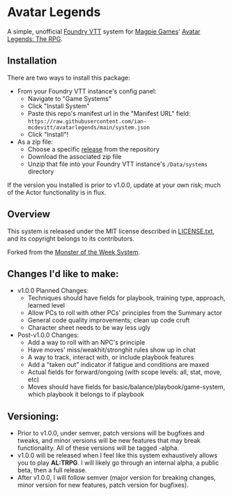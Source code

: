 # Avatar Legends

A simple, unofficial [Foundry VTT](https://foundryvtt.com/) system for [Magpie Games](https://magpiegames.com/)' [Avatar Legends: The RPG](https://magpiegames.com/pages/avatarrpg).

## Installation

There are two ways to install this package:

* From your Foundry VTT instance's config panel:
    * Navigate to "Game Systems"
    * Click "Install System"
    * Paste this repo's manifest url in the "Manifest URL" field: `https://raw.githubusercontent.com/ian-mcdevitt/avatarlegends/main/system.json`
    * Click "Install"!
* As a zip file:
    * Choose a specific [release](https://github.com/ian-mcdevitt/avatarlegends/releases) from the repository
    * Download the associated zip file
    * Unzip that file into your Foundry VTT instance's `/Data/systems` directory

If the version you installed is prior to v1.0.0, update at your own risk; much of the Actor functionality is in flux.

## Overview

This system is released under the MIT license described in [LICENSE.txt](LICENSE.txt), and its copyright belongs to its contributors.

Forked from the [Monster of the Week System](https://gitlab.com/3cell/monsterweek.git).

## Changes I'd like to make:

* v1.0.0 Planned Changes:
    * Techniques should have fields for playbook, training type, approach, learned level
    * Allow PCs to roll with other PCs' principles from the Summary actor
    * General code quality improvements; clean up code cruft
    * Character sheet needs to be way less ugly
* Post-v1.0.0 Changes:
    * Add a way to roll with an NPC's principle
    * Have moves' miss/weakhit/stronghit rules show up in chat
    * A way to track, interact with, or include playbook features
    * Add a "taken out" indicator if fatigue and conditions are maxed
    * Actual fields for forward/ongoing (with scope levels: all, stat, move, etc)
    * Moves should have fields for basic/balance/playbook/game-system, which playbook it belongs to if playbook

## Versioning:

* Prior to v1.0.0, under semver, patch versions will be bugfixes and tweaks, and minor versions will be new features that may break functionality. All of these versions will be tagged -alpha.
* v1.0.0 will be released when I feel like this system exhaustively allows you to play **AL:TRPG**. I will likely go through an internal alpha, a public beta, then a full release.
* After v1.0.0, I will follow semver (major version for breaking changes, minor version for new features, patch version for bugfixes).
